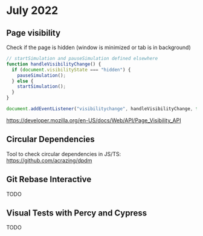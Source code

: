 # July 2022

## Page visibility

Check if the page is hidden (window is minimized or tab is in background)

```js
// startSimulation and pauseSimulation defined elsewhere
function handleVisibilityChange() {
  if (document.visibilityState === "hidden") {
    pauseSimulation();
  } else {
    startSimulation();
  }
}

document.addEventListener("visibilitychange", handleVisibilityChange, false);
```

https://developer.mozilla.org/en-US/docs/Web/API/Page_Visibility_API

## Circular Dependencies

Tool to check circular dependencies in JS/TS:
https://github.com/acrazing/dpdm

## Git Rebase Interactive

TODO

## Visual Tests with Percy and Cypress

TODO
